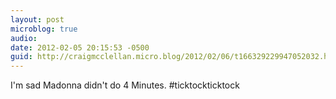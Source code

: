 ```yaml
---
layout: post
microblog: true
audio: 
date: 2012-02-05 20:15:53 -0500
guid: http://craigmcclellan.micro.blog/2012/02/06/t166329229947052032.html
---
```

I'm sad Madonna didn't do 4 Minutes. #ticktockticktock
